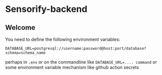 # Sensorify-backend

## Welcome

You need to define the following environment variables:
```
DATABASE_URL=postgresql://username:password@host:port/database?schema=schema_name
```
perhaps in `.env` or on the commandline like `DATABASE_URL=.... command` or some 
environment variable mechanism like github action secrets